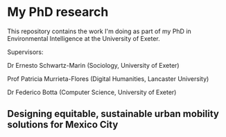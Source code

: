 # My PhD research

This repository contains the work I'm doing as part of my PhD in Environmental Intelligence at the University of Exeter.

Supervisors: 

Dr Ernesto Schwartz-Marin (Sociology, University of Exeter)

Prof Patricia Murrieta-Flores (Digital Humanities, Lancaster University)

Dr Federico Botta (Computer Science, University of Exeter)


## Designing equitable, sustainable urban mobility solutions for Mexico City
